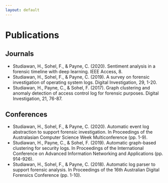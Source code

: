 ```yaml
---
layout: default
---
```


# Publications

## Journals
* Studiawan, H., Sohel, F., & Payne, C. (2020). Sentiment analysis in a forensic timeline with deep learning. IEEE Access, 8.
* Studiawan, H., Sohel, F., & Payne, C. (2019). A survey on forensic investigation of operating system logs. Digital Investigation, 29, 1-20.
* Studiawan, H., Payne, C., & Sohel, F. (2017). Graph clustering and anomaly detection of access control log for forensic purposes. Digital Investigation, 21, 76-87.

## Conferences
* Studiawan, H., Sohel, F., & Payne, C. (2020). Automatic event log abstraction to support forensic investigation. In Proceedings of the Australasian Computer Science Week Multiconference (pp. 1-9).
* Studiawan, H., Payne, C., & Sohel, F. (2019). Automatic graph-based clustering for security logs. In Proceedings of the International Conference on Advanced Information Networking and Applications (pp. 914-926). 
* Studiawan, H., Sohel, F., & Payne, C. (2018). Automatic log parser to support forensic analysis. In Proceedings of the 16th Australian Digital Forensics Conference (pp. 1-10).
